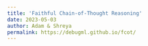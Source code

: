 ```yaml
---
title: 'Faithful Chain-of-Thought Reasoning'
date: 2023-05-03
author: Adam & Shreya
permalink: https://debugml.github.io/fcot/
---
```


